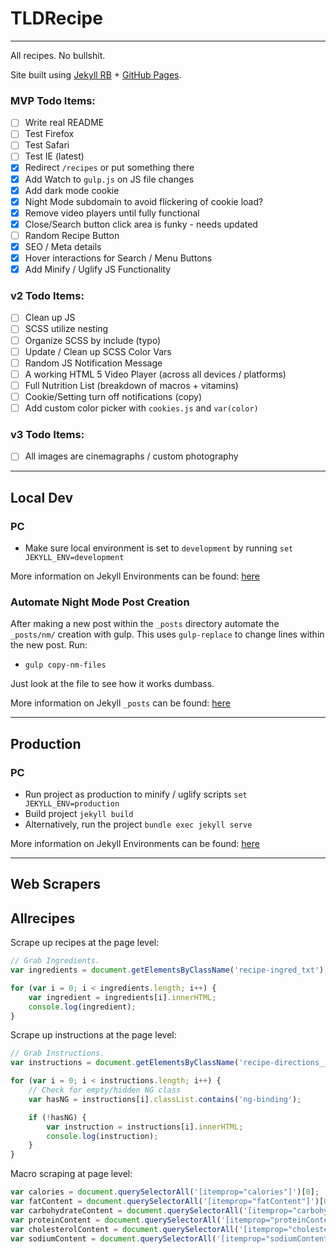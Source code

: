 # TLDRecipe
---
All recipes. No bullshit.

Site built using [Jekyll RB](https://jekyllrb.com/) + [GitHub Pages](https://pages.github.com/).


### MVP Todo Items:
- [ ] Write real README
- [ ] Test Firefox
- [ ] Test Safari
- [ ] Test IE (latest)
- [x] Redirect `/recipes` or put something there
- [x] Add Watch to `gulp.js` on JS file changes
- [x] Add dark mode cookie
- [x] Night Mode subdomain to avoid flickering of cookie load?
- [x] Remove video players until fully functional
- [x] Close/Search button click area is funky - needs updated
- [ ] Random Recipe Button
- [x] SEO / Meta details
- [x] Hover interactions for Search / Menu Buttons
- [x] Add Minify / Uglify JS Functionality

### v2 Todo Items:
- [ ] Clean up JS
- [ ] SCSS utilize nesting
- [ ] Organize SCSS by include (typo)
- [ ] Update / Clean up SCSS Color Vars
- [ ] Random JS Notification Message
- [ ] A working HTML 5 Video Player (across all devices / platforms)
- [ ] Full Nutrition List (breakdown of macros + vitamins)
- [ ] Cookie/Setting turn off notifications (copy)
- [ ] Add custom color picker with `cookies.js` and `var(color)`

### v3 Todo Items:
- [ ] All images are cinemagraphs / custom photography

---
## Local Dev
### PC
- Make sure local environment is set to `development` by running `set JEKYLL_ENV=development`

More information on Jekyll Environments can be found: [here](https://jekyllrb.com/docs/configuration/environments/)

### Automate Night Mode Post Creation
After making a new post within the `_posts` directory automate the `_posts/nm/` creation with gulp. This uses `gulp-replace` to change lines within the new post. Run:
- `gulp copy-nm-files`

Just look at the file to see how it works dumbass.

More information on Jekyll `_posts` can be found: [here](https://jekyllrb.com/docs/posts/)

---
## Production
### PC
- Run project as production to minify / uglify scripts `set JEKYLL_ENV=production`
- Build project `jekyll build`
- Alternatively, run the project `bundle exec jekyll serve`

More information on Jekyll Environments can be found: [here](https://jekyllrb.com/docs/configuration/environments/)


---
## Web Scrapers

## Allrecipes
Scrape up recipes at the page level:
```javascript
// Grab Ingredients.
var ingredients = document.getElementsByClassName('recipe-ingred_txt');

for (var i = 0; i < ingredients.length; i++) {
    var ingredient = ingredients[i].innerHTML;
    console.log(ingredient);
}
```

Scrape up instructions at the page level:

```javascript
// Grab Instructions.
var instructions = document.getElementsByClassName('recipe-directions__list--item');

for (var i = 0; i < instructions.length; i++) {
    // Check for empty/hidden NG class
    var hasNG = instructions[i].classList.contains('ng-binding');

    if (!hasNG) {
        var instruction = instructions[i].innerHTML;
        console.log(instruction);
    }
}
```

Macro scraping at page level:
```javascript
var calories = document.querySelectorAll('[itemprop="calories"]')[0];
var fatContent = document.querySelectorAll('[itemprop="fatContent"]')[0];
var carbohydrateContent = document.querySelectorAll('[itemprop="carbohydrateContent"]')[0];
var proteinContent = document.querySelectorAll('[itemprop="proteinContent"]')[0];
var cholesterolContent = document.querySelectorAll('[itemprop="cholesterolContent"]')[0];
var sodiumContent = document.querySelectorAll('[itemprop="sodiumContent"]')[0];
```
